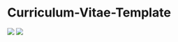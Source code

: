 # Curriculum-Vitae-Template

![](https://github.com/MohithGowdaHR/Curriculum-Vitae/blob/main/CV-Draft-Page1.jpg)
![](https://github.com/MohithGowdaHR/Curriculum-Vitae/blob/main/CV-Draft-Page2.jpg)
